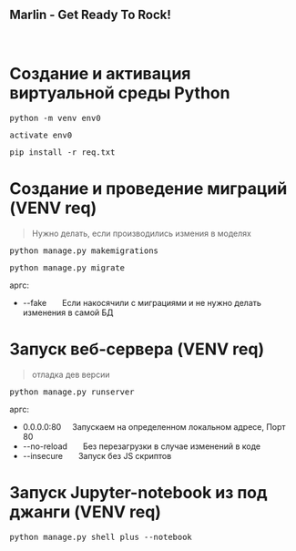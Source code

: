 ## Marlin - Get Ready To Rock!

<br>

# Создание и активация виртуальной среды Python
<pre>python -m venv env0</pre>
<pre>activate env0</pre>
<pre>pip install -r req.txt</pre>

# Создание и проведение миграций (VENV req)
> Нужно делать, если производились измения в моделях
<pre>python manage.py makemigrations</pre>
<pre>python manage.py migrate</pre>

аргс:
+    --fake &nbsp;&nbsp;&nbsp;&nbsp;&nbsp;&nbsp;Если накосячили с миграциями и не нужно делать изменения в самой БД


# Запуск веб-сервера (VENV req)
> отладка дев версии
<pre>python manage.py runserver</pre>

аргс:
+    0.0.0.0:80  &nbsp;&nbsp;&nbsp;&nbsp;Запускаем на определенном локальном адресе, Порт 80 
+    --no-reload     &nbsp;&nbsp;&nbsp;&nbsp;&nbsp;&nbsp;Без перезагрузки в случае изменений в коде
+    --insecure     &nbsp;&nbsp;&nbsp;&nbsp;&nbsp;&nbsp;Запуск без JS скриптов


# Запуск Jupyter-notebook из под джанги (VENV req)
<pre>python manage.py shell_plus --notebook</pre>

